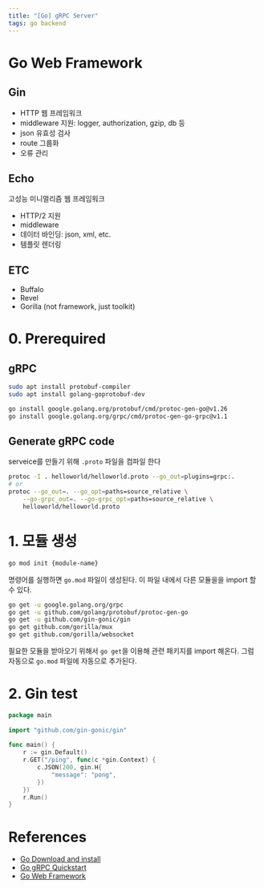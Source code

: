 ```yaml
---
title: "[Go] gRPC Server"
tags: go backend
---
```


<!--more-->

# Go Web Framework

## Gin

- HTTP 웹 프레임워크
- middleware 지원: logger, authorization, gzip, db 등
- json 유효성 검사
- route 그룹화
- 오류 관리

## Echo

고성능 미니멀리즘 웹 프레임워크

- HTTP/2 지원
- middleware
- 데이터 바인딩: json, xml, etc.
- 템플릿 렌더링

## ETC

- Buffalo
- Revel
- Gorilla (not framework, just toolkit)

# 0. Prerequired

## gRPC

```sh
sudo apt install protobuf-compiler
sudo apt install golang-goprotobuf-dev

go install google.golang.org/protobuf/cmd/protoc-gen-go@v1.26
go install google.golang.org/grpc/cmd/protoc-gen-go-grpc@v1.1
```

## Generate gRPC code

serveice를 만들기 위해 `.proto` 파일을 컴파일 한다

```sh
protoc -I . helloworld/helloworld.proto --go_out=plugins=grpc:.
# or
protoc --go_out=. --go_opt=paths=source_relative \
    --go-grpc_out=. --go-grpc_opt=paths=source_relative \
    helloworld/helloworld.proto
```

# 1. 모듈 생성

```sh
go mod init {module-name}
```

명령어를 실행하면 `go.mod` 파일이 생성된다. 이 파일 내에서 다른 모듈을을 import 할 수 있다.

```sh
go get -u google.golang.org/grpc
go get -u github.com/golang/protobuf/protoc-gen-go
go get -u github.com/gin-gonic/gin
go get github.com/gorilla/mux
go get github.com/gorilla/websocket
```

필요한 모듈을 받아오기 위해서 `go get`을 이용해 관련 패키지를 import 해온다. 그럼 자동으로 `go.mod` 파일에 자동으로 추가된다.

# 2. Gin test

```go
package main
 
import "github.com/gin-gonic/gin"
 
func main() {
    r := gin.Default()
    r.GET("/ping", func(c *gin.Context) {
        c.JSON(200, gin.H{
            "message": "pong",
        })
    })
    r.Run()
}
```

# References

- [Go Download and install](https://golang.org/doc/install)
- [Go gRPC Quickstart](https://grpc.io/docs/languages/go/quickstart/)
- [Go Web Framework](https://medium.com/devtechtoday/top-7-golang-web-frameworks-in-2020-and-beyond-9ca2a89eb904)